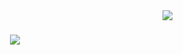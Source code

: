 <img align="right" src="https://visitor-badge.laobi.icu/badge?page_id=Jodeley.visitor-badge" />

<h1 align="center">
  <img src="https://publicapi.dev/readme-typing-svg-api
font=Righteous&size=35&center=true&vCenter=true&width=500&height=70&duration=4000&lines=Hello + There!+👋💜;I'm + Jodeley + Claro!;" />
</h1>
